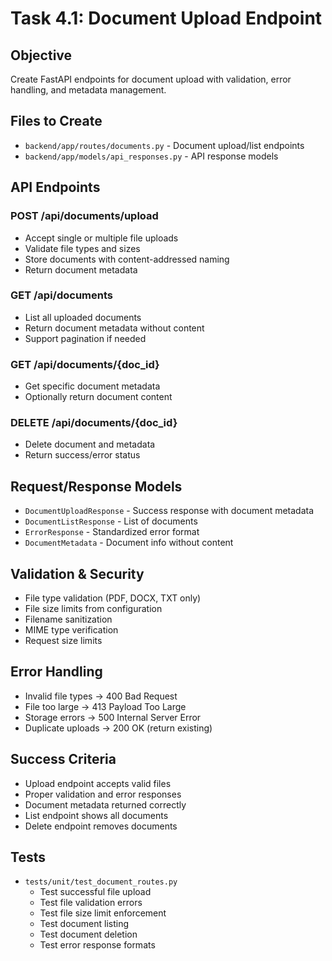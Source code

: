 # Task 4.1: Document Upload Endpoint

## Objective
Create FastAPI endpoints for document upload with validation, error handling, and metadata management.

## Files to Create
- `backend/app/routes/documents.py` - Document upload/list endpoints
- `backend/app/models/api_responses.py` - API response models

## API Endpoints

### POST /api/documents/upload
- Accept single or multiple file uploads
- Validate file types and sizes
- Store documents with content-addressed naming
- Return document metadata

### GET /api/documents
- List all uploaded documents
- Return document metadata without content
- Support pagination if needed

### GET /api/documents/{doc_id}
- Get specific document metadata
- Optionally return document content

### DELETE /api/documents/{doc_id}
- Delete document and metadata
- Return success/error status

## Request/Response Models
- `DocumentUploadResponse` - Success response with document metadata
- `DocumentListResponse` - List of documents
- `ErrorResponse` - Standardized error format
- `DocumentMetadata` - Document info without content

## Validation & Security
- File type validation (PDF, DOCX, TXT only)
- File size limits from configuration
- Filename sanitization
- MIME type verification
- Request size limits

## Error Handling
- Invalid file types → 400 Bad Request
- File too large → 413 Payload Too Large
- Storage errors → 500 Internal Server Error
- Duplicate uploads → 200 OK (return existing)

## Success Criteria
- Upload endpoint accepts valid files
- Proper validation and error responses
- Document metadata returned correctly
- List endpoint shows all documents
- Delete endpoint removes documents

## Tests
- `tests/unit/test_document_routes.py`
  - Test successful file upload
  - Test file validation errors
  - Test file size limit enforcement
  - Test document listing
  - Test document deletion
  - Test error response formats
